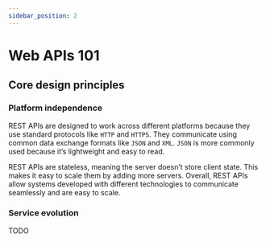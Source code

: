 ```yaml
---
sidebar_position: 2
---
```


# Web APIs 101

## Core design principles

### Platform independence

REST APIs are designed to work across different platforms because they use standard protocols like `HTTP` and `HTTPS`. They communicate using common data exchange formats like `JSON` and `XML`.
`JSON` is more commonly used because it’s lightweight and easy to read.

REST APIs are stateless, meaning the server doesn’t store client state. This makes it easy to scale them by adding
more servers. Overall, REST APIs allow systems developed with different technologies to communicate seamlessly and are easy to scale.

### Service evolution

TODO